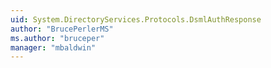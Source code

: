```yaml
---
uid: System.DirectoryServices.Protocols.DsmlAuthResponse
author: "BrucePerlerMS"
ms.author: "bruceper"
manager: "mbaldwin"
---
```

